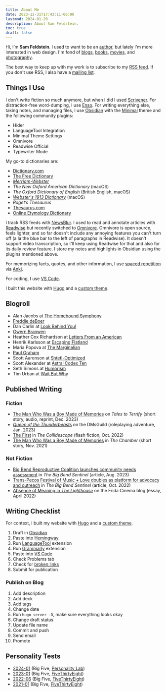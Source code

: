 ```yaml
---
title: About Me
date: 2023-12-31T17:43:11-06:00
lastmod: 2024-01-20
description: About Sam Feldstein.
toc: true
draft: false
---
```


Hi, I’m **Sam Feldstein**. I used to want to be an [author](#published-writing), but lately I'm more interested in web design. I'm fond of [blogs](#blogroll), [books](https://www.goodreads.com/user/show/153965751-sam-feldstein), [movies](https://letterboxd.com/HoogoSteeglitz/), and [photography](https://www.instagram.com/seldstein/).

The best way to keep up with my work is to subscribe to my [RSS feed](/posts/index.xml). If you don't use RSS, I also have a [mailing list](https://samfeldstein.substack.com/).

## Things I Use

I don't write fiction so much anymore, but when I did I used [Scrivener](https://www.literatureandlatte.com/scrivener/overview). For distraction-free word-dumping, I use [Enso](https://enso.sonnet.io/). For writing everything else, taking notes, and managing files, I use [Obsidian](https://obsidian.md/) with the [Minimal](https://minimal.guide/home) theme and the following community plugins:

- Hider
- LanguageTool Integration
- Minimal Theme Settings
- Omnivore
- Readwise Official
- Typewriter Mode

My go-to dictionaries are:

- [Dictionary.com](https://www.dictionary.com/)
- [The Free Dictionary](https://www.thefreedictionary.com/)
- [*Merriam-Webster*](https://www.merriam-webster.com/)
- *The New Oxford American Dictionary* (macOS)
- *The Oxford Dictionary of English* (British English, macOS)
- [*Webster's 1913 Dictionary*](https://github.com/cmod/websters-1913) (macOS)
- *Roget’s Thesaurus*
- [Thesaurus.com](https://www.thesaurus.com/)
- [Online Etymology Dictionary](https://www.etymonline.com/)

I track RSS feeds with [NewsBlur](https://newsblur.com/). I used to read and annotate articles with [Readwise](https://readwise.io/) but recently switched to [Omnivore](https://omnivore.app/). Omnivore is open source, feels lighter, and so far doesn't include any annoying features you can't turn off (a la the blue bar to the left of paragraphs in Readwise). It doesn't support video transcription, so I'll keep using Readwise for that and also for its daily review feature. I store my notes and highlights in Obsidian using the plugins mentioned above.

For memorizing facts, quotes, and other information, I use [spaced repetition](https://en.wikipedia.org/wiki/Spaced_repetition) via [Anki](https://apps.ankiweb.net/).

For coding, I use [VS Code](https://code.visualstudio.com/).

I built this website with [Hugo](https://gohugo.io/) and a [custom theme](https://github.com/seldstein/personal-website).

## Blogroll

- Alan Jacobs at [The Homebound Symphony](https://blog.ayjay.org/)
- [Freddie deBoer](https://freddiedeboer.substack.com/)
- Dan Carlin at [Look Behind You!](https://dancarlin.substack.com/)
- [Gwern Branwen](https://gwern.net/)
- Heather Cox Richardson at [Letters From an American](https://heathercoxrichardson.substack.com/)
- Henrik Karlsson at [Escaping Flatland](https://www.henrikkarlsson.xyz/)
- Maria Popova at [The Marginalian](https://www.themarginalian.org/)
- [Paul Graham](https://www.paulgraham.com/)
- Scott Aaronson at [Shtetl-Optimized](https://scottaaronson.blog/)
- Scott Alexander at [Astral Codex Ten](https://www.astralcodexten.com/)
- Seth Simons at [Humorism](https://www.humorism.xyz/)
- Tim Urban at [Wait But Why](https://waitbutwhy.com/)

## Published Writing

### Fiction

- [The Man Who Was a Boy Made of Memories](https://talestoterrify.com/episodes/619-z-j-garcia-samuel-feldstein/) on *Tales to Terrify* (short story, audio, reprint, Dec. 2023)
- [*Queen of the Thunderbeasts*](https://www.dmsguild.com/product/426630/Queen-of-the-Thunderbeasts?affiliate_id=1701028) on the DMsGuild (roleplaying adventure, Jan. 2023)
- [The First](https://thecollidescope.com/2022/10/16/the-first/) in *The Collidescope* (flash fiction, Oct. 2022)
- [The Man Who Was a Boy Made of Memories](https://thechambermagazine.com/2021/11/12/the-man-who-was-a-boy-made-of-memories-science-fiction-horror-by-samuel-feldstein/) in *The Chamber* (short story, Nov. 2021)

### Not Fiction

- [Big Bend Reproductive Coalition launches community needs assessment](https://bigbendsentinel.com/2023/08/09/big-bend-reproductive-coalition-launches-community-needs-assessment-with-inaugural-town-hal/?mc_cid=b24b0bb606) in *The Big Bend Sentinel* (article, Aug. 2023)
- [Trans-Pecos Festival of Music + Love doubles as platform for advocacy and outreach](https://bigbendsentinel.com/2022/10/05/trans-pecos-festival-of-music-love-doubles-as-platform-for-advocacy-and-outreach/) in *The Big Bend Sentinel* (article, Oct. 2022)
- [Absence of Meaning in *The Lighthouse*](https://thefridacinema.org/film-criticism/absence-of-meaning-the-lighthouse/) on the Frida Cinema blog (essay, April 2022)

## Writing Checklist

For context, I built my website with [Hugo](https://gohugo.io/) and a [custom theme](https://github.com/seldstein/personal-website).

1. Draft in [Obsidian](https://obsidian.md/)
2. Paste into [Hemingway](https://hemingwayapp.com/)
3. Run [LanguageTool](https://languagetool.org/) extension
4. Run [Grammarly](https://www.grammarly.com/) extension
5. Paste into [VS Code](https://code.visualstudio.com/)
6. Check Problems tab
7. Check for [broken links](https://marketplace.visualstudio.com/items?itemName=BillDietrich.linkcheckerhtml)
8. Submit for publication

### Publish on Blog

1. Add description
2. Add deck
3. Add tags
4. Change date
5. Run `hugo server -D`, make sure everything looks okay
6. Change draft status
7. Update file name
8. Commit and push
9. Send email
10. Promote

## Personality Tests

- [2024-01](/personality-tests/big-five-2024-01.html) (Big Five, [Personality Lab](https://www.personalitylab.org/))
- [2023-01](/personality-tests/big-five-2023-01.pdf) (Big Five, [FiveThirtyEight](https://projects.fivethirtyeight.com/personality-quiz/))
- [2022-06](/personality-tests/big-five-2022-06.pdf) (Big Five, [FiveThirtyEight](https://projects.fivethirtyeight.com/personality-quiz/))
- [2021-01](/personality-tests/big-five-2021-01.pdf) (Big Five, [FiveThirtyEight](https://projects.fivethirtyeight.com/personality-quiz/))
